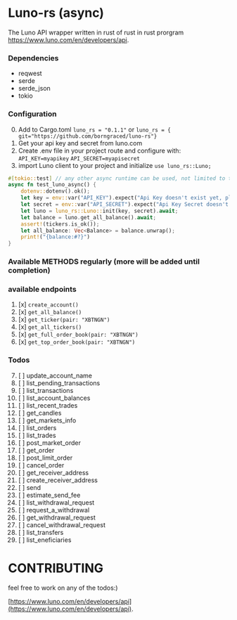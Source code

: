 # Luno-rs (async)

The Luno API wrapper written in rust of rust in rust prorgram
https://www.luno.com/en/developers/api.

### Dependencies

* reqwest
* serde
* serde_json
* tokio

### Configuration
0. Add to Cargo.toml `luno_rs = "0.1.1"` or `luno_rs = { git="https://github.com/borngraced/luno-rs"}`
1. Get your api key and secret from luno.com
2. Create .env file in your project route and configure with:
   ` API_KEY=myapikey`
   `API_SECRET=myapisecret`
3. import Luno client to your project and initialize `use luno_rs::Luno;`

```rust
#[tokio::test] // any other async runtime can be used, not limited to tokio
async fn test_luno_async() {
	dotenv::dotenv().ok();
	let key = env::var("API_KEY").expect("Api Key doesn't exist yet, please add");
	let secret = env::var("API_SECRET").expect("Api Key Secret doesn't exist yet, please add");
	let luno = luno_rs::Luno::init(key, secret).await;
	let balance = luno.get_all_balance().await;
	assert!(tickers.is_ok());
    let all_balance: Vec<Balance> = balance.unwrap();
    print!("{balance:#?}")
}
```
### Available METHODS regularly (more will be added until completion)

### available endpoints
1. [x] `create_account()`
2. [x] `get_all_balance()`
3. [x] `get_ticker(pair: "XBTNGN")`
4. [x] `get_all_tickers()`
5. [x] `get_full_order_book(pair: "XBTNGN")`
6. [x] `get_top_order_book(pair: "XBTNGN")`
### Todos
7. [ ] update_account_name
8. [ ] list_pending_transactions
9. [ ] list_transactions
10. [ ] list_account_balances
11. [ ] list_recent_trades
12. [ ] get_candles
13. [ ] get_markets_info
14. [ ] list_orders
15. [ ] list_trades
16. [ ] post_market_order
17. [ ] get_order
18. [ ] post_limit_order
19. [ ] cancel_order
20. [ ] get_receiver_address
21. [ ] create_receiver_address
22. [ ] send
23. [ ] estimate_send_fee
24. [ ] list_withdrawal_request
25. [ ] request_a_withdrawal
26. [ ] get_withdrawal_request
27. [ ] cancel_withdrawal_request
28. [ ] list_transfers
29. [ ] list_eneficiaries

# CONTRIBUTING
feel free to work on any of the todos:)

[https://www.luno.com/en/developers/api](https://www.luno.com/en/developers/api).

